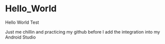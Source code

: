 # Hello_World
Hello World Test

Just me chillin and practicing my github before I add the integration into my Android Studio
